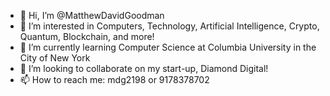 - 👋 Hi, I’m @MatthewDavidGoodman
- 👀 I’m interested in Computers, Technology, Artificial Intelligence, Crypto, Quantum, Blockchain, and more!
- 🌱 I’m currently learning Computer Science at Columbia University in the City of New York
- 💞️ I’m looking to collaborate on my start-up, Diamond Digital!
- 📫 How to reach me: mdg2198 or 9178378702

<!---
MatthewDavidGoodman/MatthewDavidGoodman is a ✨ special ✨ repository because its `README.md` (this file) appears on your GitHub profile.
You can click the Preview link to take a look at your changes.
--->
